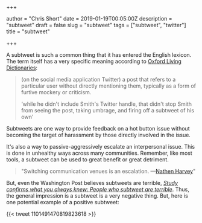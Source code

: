 +++

author = "Chris Short"
date = 2019-01-19T00:05:00Z
description = "subtweet"
draft = false
slug = "subtweet"
tags = ["subtweet", "twitter"]
title = "subtweet"

+++

A subtweet is such a common thing that it has entered the English lexicon. The term itself has a very specific meaning according to [Oxford Living Dictionaries](https://en.oxforddictionaries.com/definition/subtweet):

> (on the social media application Twitter) a post that refers to a particular user without directly mentioning them, typically as a form of furtive mockery or criticism.
>
> ‘while he didn't include Smith's Twitter handle, that didn't stop Smith from seeing the post, taking umbrage, and firing off a subtweet of his own'

Subtweets are one way to provide feedback on a hot button issue without becoming the target of harassment by those directly involved in the issue.

It's also a way to passive-aggressively escalate an interpersonal issue. This is done in unhealthy ways across many communities. Remember, like most tools, a subtweet can be used to great benefit or great detriment.

> "Switching communication venues is an escalation. —[Nathen Harvey](https://twitter.com/nathenharvey)"

But, even the Washington Post believes subtweets are terrible, [*Study confirms what you always knew: People who subtweet are terrible*](https://www.washingtonpost.com/news/the-intersect/wp/2016/06/06/study-confirms-what-you-always-knew-people-who-subtweet-are-terrible/). Thus, the general impression is a subtweet is a very negative thing. But, here is one potential example of a positive subtweet:

{{< tweet 1101491470819823618 >}}